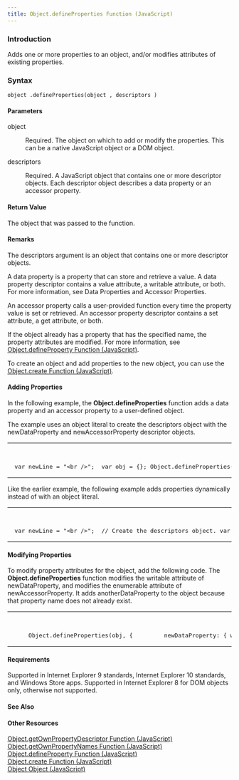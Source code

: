 ```yaml
---
title: Object.defineProperties Function (JavaScript)
---
```


### Introduction 

 Adds one or more properties to an object, and/or modifies attributes of existing properties.

### Syntax 

```
object .defineProperties(object , descriptors )
```

#### Parameters 

<div id="sectionSection0" class="section" name="collapseableSection" style="" expanded="true">
  <dl class="authored">
    <dt>
      <span class="parameter" sdata="paramReference" xmlns:util="util">object</span>
    </dt>
    <dd>
      <p xmlns:util="util">
        Required. The object on which to add or modify the properties. This can be a native JavaScript object or a DOM object.
      </p>
    </dd>
    <dt>
      <span class="parameter" sdata="paramReference" xmlns:util="util">descriptors</span>
    </dt>
    <dd>
      <p xmlns:util="util">
        Required. A JavaScript object that contains one or more descriptor objects. Each descriptor object describes a data property or an accessor property.
      </p>
    </dd>
  </dl>
</div>

#### Return Value 

<div id="returnValueSection" class="section" name="collapseableSection" style="">
  <p xmlns:util="util">
    The object that was passed to the function.
  </p>
</div>

#### Remarks 

<div id="languageReferenceRemarksSection" class="section" name="collapseableSection" style="">
  <p xmlns:util="util">
    The <span class="parameter" sdata="paramReference">descriptors</span> argument is an object that contains one or more descriptor objects.
  </p>
  <p xmlns:util="util">
    A <span class="term">data property</span> is a property that can store and retrieve a value. A data property descriptor contains a <span sdata="langKeyword" value="value"><span class=
    "keyword">value</span></span> attribute, a <span sdata="langKeyword" value="writable"><span class="keyword">writable</span></span> attribute, or both. For more information, see <span sdata=
    "link">Data Properties and Accessor Properties</span>.
  </p>
  <p xmlns:util="util">
    An <span class="term">accessor property</span> calls a user-provided function every time the property value is set or retrieved. An accessor property descriptor contains a <span sdata=
    "langKeyword" value="set"><span class="keyword">set</span></span> attribute, a <span sdata="langKeyword" value="get"><span class="keyword">get</span></span> attribute, or both.
  </p>
  <p xmlns:util="util">
    If the object already has a property that has the specified name, the property attributes are modified. For more information, see <span sdata="link"><a href=
    "c5d05346-940a-40c2-b12a-e8b25abc8d46.htm">Object.defineProperty Function (JavaScript)</a></span>.
  </p>
  <p xmlns:util="util">
    To create an object and add properties to the new object, you can use the <span sdata="link"><a href="0ad31f36-a9ee-444e-b0fe-c87843d03196.htm">Object.create Function (JavaScript)</a></span>.
  </p>
</div>

#### Adding Properties 

<div id="sectionSection1" class="section" name="collapseableSection" style="" expanded="true">
  <p xmlns:util="util">
    In the following example, the <b>Object.defineProperties</b> function adds a data property and an accessor property to a user-defined object.
  </p>
  <p xmlns:util="util">
    The example uses an object literal to create the <span class="parameter" sdata="paramReference">descriptors</span> object with the <span class="code">newDataProperty</span> and <span class=
    "code">newAccessorProperty</span> descriptor objects.
  </p>
  <div class="code">
    <table width="100%" cellspacing="0" cellpadding="0">
      <tr>
        <th>
          JavaScript&nbsp;
        </th>
        <th>
          <span class="copyCode" onclick="CopyCode(this)" onkeypress="CopyCode_CheckKey(this, event)" onmouseover="ChangeCopyCodeIcon(this)" onmouseout="ChangeCopyCodeIcon(this)" tabindex=
          "0"><img class="copyCodeImage" name="ccImage" align="absmiddle" alt="Copy image" title="Copy image" src="../icons/copycode.gif" />Copy Code</span>
        </th>
      </tr>
      <tr>
        <td colspan="2">
          <pre>
 var newLine = "&lt;br /&gt;";  var obj = {}; Object.defineProperties(obj, {     newDataProperty: {         value: 101,         writable: true,         enumerable: true,         configurable: true     },     newAccessorProperty: {         set: function (x) {             document.write("in property set accessor" + newLine);             this.newaccpropvalue = x;         },         get: function () {             document.write("in property get accessor" + newLine);             return this.newaccpropvalue;         },         enumerable: true,         configurable: true     }});  // Set the accessor property value. obj.newAccessorProperty = 10; document.write ("newAccessorProperty value: " + obj.newAccessorProperty + newLine);  // Output: // in property set accessor // in property get accessor // newAccessorProperty value: 10 
</pre>
        </td>
      </tr>
    </table>
  </div>
  <p xmlns:util="util">
    Like the earlier example, the following example adds properties dynamically instead of with an object literal.
  </p>
  <div class="code">
    <table width="100%" cellspacing="0" cellpadding="0">
      <tr>
        <th>
          JavaScript&nbsp;
        </th>
        <th>
          <span class="copyCode" onclick="CopyCode(this)" onkeypress="CopyCode_CheckKey(this, event)" onmouseover="ChangeCopyCodeIcon(this)" onmouseout="ChangeCopyCodeIcon(this)" tabindex=
          "0"><img class="copyCodeImage" name="ccImage" align="absmiddle" alt="Copy image" title="Copy image" src="../icons/copycode.gif" />Copy Code</span>
        </th>
      </tr>
      <tr>
        <td colspan="2">
          <pre>
 var newLine = "&lt;br /&gt;";  // Create the descriptors object. var descriptors = new Object();  // Add a data property descriptor to the descriptors object. descriptors.newDataProperty = new Object(); descriptors.newDataProperty.value = 101; descriptors.newDataProperty.writable = true; descriptors.newDataProperty.enumerable = true; descriptors.newDataProperty.configurable = true;  // Add an accessor property descriptor to the descriptors object. descriptors.newAccessorProperty = new Object(); descriptors.newAccessorProperty.set = function (x) {     document.write("in property set accessor" + newLine);     this.newaccpropvalue = x; }; descriptors.newAccessorProperty.get = function () {     document.write("in property get accessor" + newLine);     return this.newaccpropvalue; }; descriptors.newAccessorProperty.enumerable = true; descriptors.newAccessorProperty.configurable = true;  // Call the Object.defineProperties function. var obj = new Object(); Object.defineProperties(obj, descriptors);  // Set the accessor property value. obj.newAccessorProperty = 10; document.write ("newAccessorProperty value: " + obj.newAccessorProperty + newLine);  // Output: // in property set accessor // in property get accessor // newAccessorProperty value: 10 
</pre>
        </td>
      </tr>
    </table>
  </div>
</div>

#### Modifying Properties 

<div id="sectionSection2" class="section" name="collapseableSection" style="" expanded="true">
  <p xmlns:util="util"></p>
  <p xmlns:util="util">
    To modify property attributes for the object, add the following code. The <b>Object.defineProperties</b> function modifies the <span sdata="langKeyword" value="writable"><span class=
    "keyword">writable</span></span> attribute of <span class="code">newDataProperty</span>, and modifies the <span sdata="langKeyword" value="enumerable"><span class=
    "keyword">enumerable</span></span> attribute of <span class="code">newAccessorProperty</span>. It adds <span class="code">anotherDataProperty</span> to the object because that property name does
    not already exist.
  </p>
  <div class="code">
    <table width="100%" cellspacing="0" cellpadding="0">
      <tr>
        <th>
          &nbsp;
        </th>
        <th>
          <span class="copyCode" onclick="CopyCode(this)" onkeypress="CopyCode_CheckKey(this, event)" onmouseover="ChangeCopyCodeIcon(this)" onmouseout="ChangeCopyCodeIcon(this)" tabindex=
          "0"><img class="copyCodeImage" name="ccImage" align="absmiddle" alt="Copy image" title="Copy image" src="../icons/copycode.gif" />Copy Code</span>
        </th>
      </tr>
      <tr>
        <td colspan="2">
          <pre>
     Object.defineProperties(obj, {         newDataProperty: { writable: false },         newAccessorProperty: { enumerable: false },         anotherDataProperty: { value: "abc" }     }); 
</pre>
        </td>
      </tr>
    </table>
  </div>
</div>

#### Requirements 

<div id="requirementsTitleSection" class="section" name="collapseableSection" style="">
  <p xmlns:util="util">
    Supported in Internet Explorer 9 standards, Internet Explorer 10 standards, and Windows Store apps. Supported in Internet Explorer 8 for DOM objects only, otherwise not supported.
  </p>
</div>

#### See Also 

<div id="seeAlsoSection" class="section" name="collapseableSection" style="">
  <h4 class="subHeading">
    Other Resources
  </h4>
  <div class="seeAlsoStyle">
    <span sdata="link" xmlns:util="util"><a href="8f0e1c90-c4f9-44c4-bf76-726bacecbc14.htm">Object.getOwnPropertyDescriptor Function (JavaScript)</a></span>
  </div>
  <div class="seeAlsoStyle">
    <span sdata="link" xmlns:util="util"><a href="59f4b6b1-02be-44b3-a06c-a5ca8f70c3d8.htm">Object.getOwnPropertyNames Function (JavaScript)</a></span>
  </div>
  <div class="seeAlsoStyle">
    <span sdata="link" xmlns:util="util"><a href="c5d05346-940a-40c2-b12a-e8b25abc8d46.htm">Object.defineProperty Function (JavaScript)</a></span>
  </div>
  <div class="seeAlsoStyle">
    <span sdata="link" xmlns:util="util"><a href="0ad31f36-a9ee-444e-b0fe-c87843d03196.htm">Object.create Function (JavaScript)</a></span>
  </div>
  <div class="seeAlsoStyle">
    <span sdata="link" xmlns:util="util"><a href="d24ef8fc-217b-4828-94e1-19f72780bae0.htm">Object Object (JavaScript)</a></span>
  </div>
</div>

